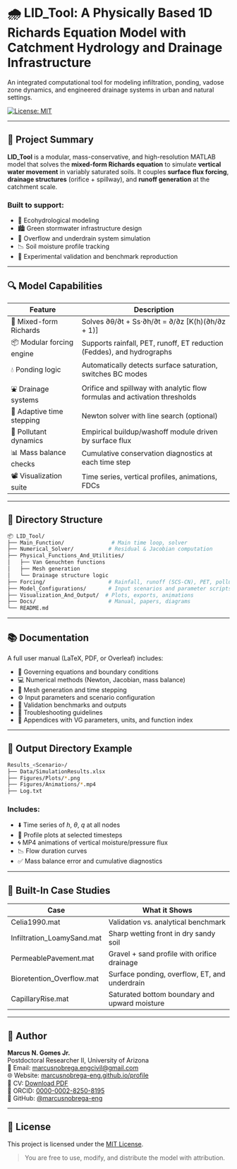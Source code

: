 # 🌧️ LID_Tool: A Physically Based 1D Richards Equation Model with Catchment Hydrology and Drainage Infrastructure

An integrated computational tool for modeling infiltration, ponding, vadose zone dynamics, and engineered drainage systems in urban and natural settings.

[![License: MIT](https://img.shields.io/badge/license-MIT-blue.svg)](./LICENSE)

---

## 📘 Project Summary

**LID_Tool** is a modular, mass-conservative, and high-resolution MATLAB model that solves the **mixed-form Richards equation** to simulate **vertical water movement** in variably saturated soils. It couples **surface flux forcing**, **drainage structures** (orifice + spillway), and **runoff generation** at the catchment scale.

### Built to support:
- 🌱 Ecohydrological modeling
- 🏙️ Green stormwater infrastructure design
- 🌊 Overflow and underdrain system simulation
- 📉 Soil moisture profile tracking
- 🧪 Experimental validation and benchmark reproduction

---

## 🔍 Model Capabilities

| Feature                   | Description                                                                 |
|--------------------------|-----------------------------------------------------------------------------|
| 🌊 Mixed-form Richards    | Solves ∂θ/∂t + Ss·∂h/∂t = ∂/∂z [K(h)(∂h/∂z + 1)]                            |
| 📦 Modular forcing engine | Supports rainfall, PET, runoff, ET reduction (Feddes), and hydrographs     |
| 💧 Ponding logic          | Automatically detects surface saturation, switches BC modes                |
| ⛲ Drainage systems       | Orifice and spillway with analytic flow formulas and activation thresholds |
| 🧠 Adaptive time stepping | Newton solver with line search (optional)                                  |
| 🧪 Pollutant dynamics     | Empirical buildup/washoff module driven by surface flux                    |
| 📊 Mass balance checks    | Cumulative conservation diagnostics at each time step                      |
| 📽️ Visualization suite   | Time series, vertical profiles, animations, FDCs                           |

---

## 📁 Directory Structure

```bash
📦 LID_Tool/
├── Main_Function/               # Main time loop, solver
├── Numerical_Solver/           # Residual & Jacobian computation
├── Physical_Functions_And_Utilities/
│   ├── Van Genuchten functions
│   ├── Mesh generation
│   └── Drainage structure logic
├── Forcing/                    # Rainfall, runoff (SCS-CN), PET, pollutants
├── Model_Configurations/       # Input scenarios and parameter scripts
├── Visualization_And_Output/  # Plots, exports, animations
├── Docs/                       # Manual, papers, diagrams
└── README.md
```

---

## 📚 Documentation

A full user manual (LaTeX, PDF, or Overleaf) includes:

- 📖 Governing equations and boundary conditions
- 💻 Numerical methods (Newton, Jacobian, mass balance)
- 🧩 Mesh generation and time stepping
- ⚙️ Input parameters and scenario configuration
- 🧪 Validation benchmarks and outputs
- 🧠 Troubleshooting guidelines
- 📎 Appendices with VG parameters, units, and function index

---

## 📂 Output Directory Example

```bash
Results_<Scenario>/
├── Data/SimulationResults.xlsx
├── Figures/Plots/*.png
├── Figures/Animations/*.mp4
├── Log.txt
```

### Includes:
- ⬇️ Time series of $h$, $\theta$, $q$ at all nodes  
- 🧱 Profile plots at selected timesteps  
- 🌀 MP4 animations of vertical moisture/pressure flux  
- 📉 Flow duration curves  
- ✅ Mass balance error and cumulative diagnostics  

---

## 🧪 Built-In Case Studies

| Case                         | What it Shows                                  |
|-----------------------------|-------------------------------------------------|
| Celia1990.mat               | Validation vs. analytical benchmark             |
| Infiltration_LoamySand.mat  | Sharp wetting front in dry sandy soil           |
| PermeablePavement.mat       | Gravel + sand profile with orifice drainage     |
| Bioretention_Overflow.mat   | Surface ponding, overflow, ET, and underdrain   |
| CapillaryRise.mat           | Saturated bottom boundary and upward moisture   |

---

## 👤 Author

**Marcus N. Gomes Jr.**  
Postdoctoral Researcher II, University of Arizona  
📧 Email: [marcusnobrega.engcivil@gmail.com](mailto:marcusnobrega.engcivil@gmail.com)  
🌐 Website: [marcusnobrega-eng.github.io/profile](https://marcusnobrega-eng.github.io/profile)  
📄 CV: [Download PDF](https://marcusnobrega-eng.github.io/profile/files/CV___Marcus_N__Gomes_Jr_.pdf)  
🧪 ORCID: [0000-0002-8250-8195](https://orcid.org/0000-0002-8250-8195)  
🐙 GitHub: [@marcusnobrega-eng](https://github.com/marcusnobrega-eng)

---

## 📜 License

This project is licensed under the [MIT License](./LICENSE).

> You are free to use, modify, and distribute the model with attribution.
